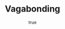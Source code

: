 ---
title: "Vagabonding"
bookCover: "/assets/book-covers/vagabonding.jpg"
slug: "vagabonding"
bookAuthor: "Rolf Potts"
rating: 10
done: false
tags: []
summary: false
detailesNotes: false
amazonLink: ""
author:
  name: Rico Trebeljahr
  picture: "/assets/blog/profile.jpeg"
---
